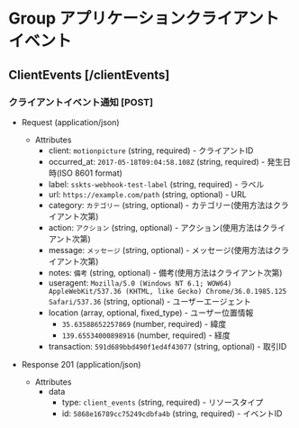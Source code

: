 # Group アプリケーションクライアントイベント

## ClientEvents [/clientEvents]

### クライアントイベント通知 [POST]

+ Request (application/json)
    + Attributes
        + client: `motionpicture` (string, required) - クライアントID
        + occurred_at: `2017-05-18T09:04:58.108Z` (string, required) - 発生日時(ISO 8601 format)
        + label: `sskts-webhook-test-label` (string, required) - ラベル
        + url: `https://example.com/path` (string, optional) - URL
        + category: `カテゴリー` (string, optional) - カテゴリー(使用方法はクライアント次第)
        + action: `アクション` (string, optional) - アクション(使用方法はクライアント次第)
        + message: `メッセージ` (string, optional) - メッセージ(使用方法はクライアント次第)
        + notes: `備考` (string, optional) - 備考(使用方法はクライアント次第)
        + useragent: `Mozilla/5.0 (Windows NT 6.1; WOW64) AppleWebKit/537.36 (KHTML, like Gecko) Chrome/36.0.1985.125 Safari/537.36` (string, optional) - ユーザーエージェント
        + location (array, optional, fixed_type) - ユーザー位置情報
            + `35.63588652257869` (number, required) - 緯度
            + `139.65534000898916` (number, required) - 経度
        + transaction: `591d689bbd490f1ed4f43077` (string, optional) - 取引ID

+ Response 201 (application/json)
    + Attributes
        + data
            + type: `client_events` (string, required) - リソースタイプ
            + id: `5868e16789cc75249cdbfa4b` (string, required) - イベントID

<!-- include(../response/400.md) -->
